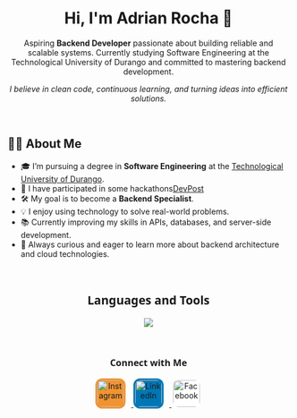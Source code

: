 <h1 align="center">Hi, I'm Adrian Rocha 👋</h1>

<p align="center">
  Aspiring <strong>Backend Developer</strong> passionate about building reliable and scalable systems.  
  Currently studying Software Engineering at the Technological University of Durango and committed to mastering backend development.
</p>

<p align="center">
  <em>I believe in clean code, continuous learning, and turning ideas into efficient solutions.</em>
</p>

<br>

## 👨‍💻 About Me

- 🎓 I’m pursuing a degree in **Software Engineering** at the <a href="https://utdurango.edu.mx/" target="_blank">Technological University of Durango</a>.
- 👾 I have participated in some hackathons<a href="https://devpost.com/adrianrochacon" target="_blank">DevPost</a>
- 🛠️ My goal is to become a **Backend Specialist**.
- 💡 I enjoy using technology to solve real-world problems.
- 📚 Currently improving my skills in APIs, databases, and server-side development.
- 🚀 Always curious and eager to learn more about backend architecture and cloud technologies.

<br>

<h2 align="center" style="font-family: 'Segoe UI', Tahoma, Geneva, Verdana, sans-serif;">Languages and Tools</h2>

<p align="center">
  <img src="https://skillicons.dev/icons?i=js,ts,react,nodejs,express,django,py,html,css,tailwind,nextjs,figma,git,vscode,mongodb,postgres,aws,firebase,mysql,notion,npm,postman&perline=7" />
</p>

<br>

<h3 align="center" style="font-family: 'Segoe UI', Tahoma, Geneva, Verdana, sans-serif;">Connect with Me</h2>

<p align="center">
  <a href="https://www.instagram.com/adrian_roc6" target="_blank">
    <img src="https://skillicons.dev/icons?i=instagram" alt="Instagram" width="48" height="48" style="border-radius: 12px; background-color: #f09433; padding: 3px; margin-right: 10px;" />
  </a>
  <a href="https://www.linkedin.com/in/adrian-rocha-chacon" target="_blank">
    <img src="https://skillicons.dev/icons?i=linkedin" alt="LinkedIn" width="48" height="48" style="border-radius: 12px; background-color: #0077b5; padding: 3px; margin-right: 10px;" />
  </a>
  <a href="https://www.facebook.com/profile.php?id=61559059545867" target="_blank">
    <img src="https://upload.wikimedia.org/wikipedia/commons/5/51/Facebook_f_logo_%282019%29.svg" alt="Facebook" width="48" height="48" style="border-radius: 12px; background-color: #ffffff; padding: 3px;" />
  </a>
</p>
